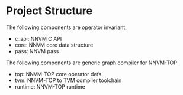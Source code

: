 Project Structure
=================

The following components are operator invariant.

- c_api: NNVM C API
- core: NNVM core data structure
- pass: NNVM pass

The following components are generic graph compiler for NNVM-TOP

- top: NNVM-TOP core operator defs
- tvm: NNVM-TOP to TVM compiler toolchain
- runtime: NNVM-TOP runtime
